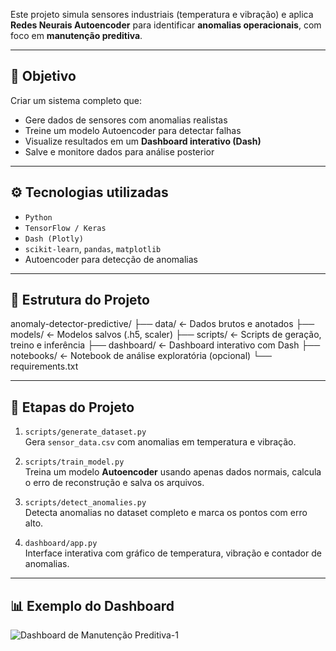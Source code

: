 Este projeto simula sensores industriais (temperatura e vibração) e aplica **Redes Neurais Autoencoder** para identificar **anomalias operacionais**, com foco em **manutenção preditiva**.

---

## 🎯 Objetivo

Criar um sistema completo que:

- Gere dados de sensores com anomalias realistas
- Treine um modelo Autoencoder para detectar falhas
- Visualize resultados em um **Dashboard interativo (Dash)**
- Salve e monitore dados para análise posterior

---

## ⚙️ Tecnologias utilizadas

- `Python`
- `TensorFlow / Keras`
- `Dash (Plotly)`
- `scikit-learn`, `pandas`, `matplotlib`
- Autoencoder para detecção de anomalias

---

## 📁 Estrutura do Projeto

anomaly-detector-predictive/
├── data/ ← Dados brutos e anotados
├── models/ ← Modelos salvos (.h5, scaler)
├── scripts/ ← Scripts de geração, treino e inferência
├── dashboard/ ← Dashboard interativo com Dash
├── notebooks/ ← Notebook de análise exploratória (opcional)
└── requirements.txt


---

## 🔄 Etapas do Projeto

1. `scripts/generate_dataset.py`  
   Gera `sensor_data.csv` com anomalias em temperatura e vibração.

2. `scripts/train_model.py`  
   Treina um modelo **Autoencoder** usando apenas dados normais, calcula o erro de reconstrução e salva os arquivos.

3. `scripts/detect_anomalies.py`  
   Detecta anomalias no dataset completo e marca os pontos com erro alto.

4. `dashboard/app.py`  
   Interface interativa com gráfico de temperatura, vibração e contador de anomalias.

---

## 📊 Exemplo do Dashboard

![Dashboard de Manutenção Preditiva-1](https://github.com/user-attachments/assets/8186d055-28df-4b7e-a5e7-e50209789908)


